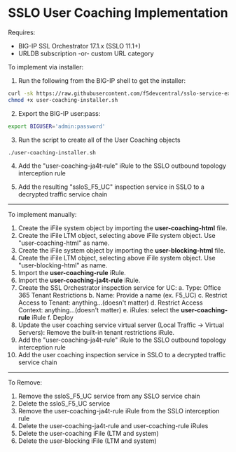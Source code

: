 # SSLO User Coaching Implementation

Requires:
* BIG-IP SSL Orchestrator 17.1.x (SSLO 11.1+)
* URLDB subscription -or- custom URL category

To implement via installer:
1. Run the following from the BIG-IP shell to get the installer:
  ```bash
  curl -sk https://raw.githubusercontent.com/f5devcentral/sslo-service-extensions/refs/heads/main/user-coaching/user-coaching-installer.sh -o user-coaching-installer.sh
  chmod +x user-coaching-installer.sh
  ```

2. Export the BIG-IP user:pass:
  ```bash
  export BIGUSER='admin:password'
  ```

3. Run the script to create all of the User Coaching objects
  ```bash
  ./user-coaching-installer.sh
  ```

4. Add the "user-coaching-ja4t-rule" iRule to the SSLO outbound topology interception rule

5. Add the resulting "ssloS_F5_UC" inspection service in SSLO to a decrypted traffic service chain


------
To implement manually:

1. Create the iFile system object by importing the **user-coaching-html** file.
2. Create the iFile LTM object, selecting above iFile system object. Use "user-coaching-html" as name.
3. Create the iFile system object by importing the **user-blocking-html** file.
4. Create the iFile LTM object, selecting above iFile system object. Use "user-blocking-html" as name.
5. Import the **user-coaching-rule** iRule.
6. Import the **user-coaching-ja4t-rule** iRule.
7. Create the SSL Orchestrator inspection service for UC:
   a. Type: Office 365 Tenant Restrictions
   b. Name: Provide a name (ex. F5_UC)
   c. Restrict Access to Tenant: anything...(doesn't matter)
   d. Restrict Access Context: anything...(doesn't matter)
   e. iRules: select the **user-coaching-rule** iRule
   f. Deploy
8. Update the user coaching service virtual server (Local Traffic -> Virtual Servers): Remove the built-in tenant restrictions iRule.
9. Add the "user-coaching-ja4t-rule" iRule to the SSLO outbound topology interception rule
10. Add the user coaching inspection service in SSLO to a decrypted traffic service chain


------
To Remove:
1. Remove the ssloS_F5_UC service from any SSLO service chain
2. Delete the ssloS_F5_UC service
3. Remove the user-coaching-ja4t-rule iRule from the SSLO interception rule
4. Delete the user-coaching-ja4t-rule and user-coaching-rule iRules
5. Delete the user-coaching iFile (LTM and system)
6. Delete the user-blocking iFile (LTM and system)




